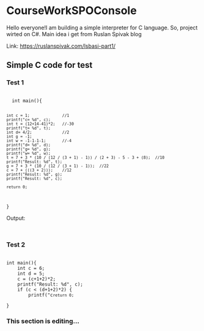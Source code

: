 # CourseWorkSPOConsole
Hello everyone!I am building a simple interpreter for C language. So, project wirted on C#. Main idea i get from Ruslan Spivak blog 

Link: https://ruslanspivak.com/lsbasi-part1/

## Simple C code for test

### Test 1
<code>
  int main(){
	
	int c = 1;				//1
	printf("c= %d", c);
	int t = (12+14-41)*2;	//-30
	printf("t= %d", t);
	int d= 4/2;				//2
	int g = -1;
	int w = -1-1-1-1;		//-4
	printf("d= %d", d);
	printf("g= %d", g);
	printf("w= %d", w);
	t = 7 + 3 * (10 / (12 / (3 + 1) - 1)) / (2 + 3) - 5 - 3 + (8);	//10
	printf("Result: %d", t);
	g = 7 + 3 * (10 / (12 / (3 + 1) - 1));	//22
	c = 7 + (((3 + 2)));	//12
	printf("Result: %d", g);
	printf("Result: %d", c);

	return 0;
}
</code>

Output:
<code>
  
</code>

### Test 2
<code>
int main(){
	int c = 6;
	int d = 5;
	c = (c+1+2)*2;
	printf("Result: %d", c);
	if (c < (d+1+2)*2) {
		printf("c<d");
	}
	else if (c == d) {
		printf("c==d");
	}
	else {
		printf("else");
	}

	return 0;
}
</code>

### This section  is editing...

